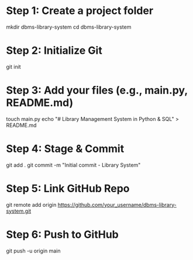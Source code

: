 # Step 1: Create a project folder
mkdir dbms-library-system
cd dbms-library-system

# Step 2: Initialize Git
git init

# Step 3: Add your files (e.g., main.py, README.md)
touch main.py
echo "# Library Management System in Python & SQL" > README.md

# Step 4: Stage & Commit
git add .
git commit -m "Initial commit - Library System"

# Step 5: Link GitHub Repo
git remote add origin https://github.com/your_username/dbms-library-system.git

# Step 6: Push to GitHub
git push -u origin main
